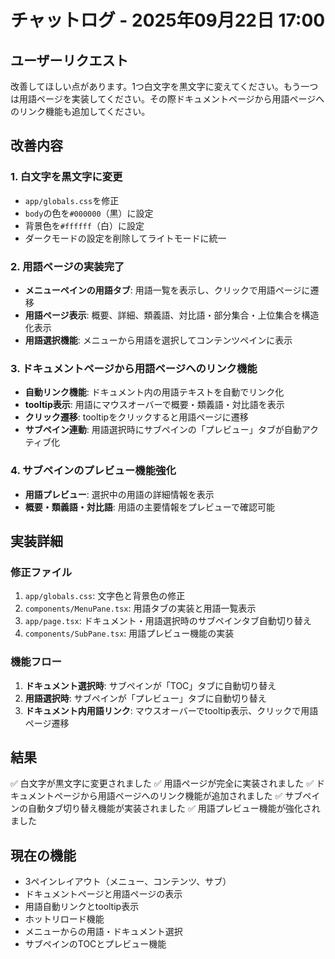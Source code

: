 # チャットログ - 2025年09月22日 17:00

## ユーザーリクエスト
改善してほしい点があります。1つ白文字を黒文字に変えてください。もう一つは用語ページを実装してください。その際ドキュメントページから用語ページへのリンク機能も追加してください。

## 改善内容

### 1. 白文字を黒文字に変更
- `app/globals.css`を修正
- `body`の色を`#000000`（黒）に設定
- 背景色を`#ffffff`（白）に設定
- ダークモードの設定を削除してライトモードに統一

### 2. 用語ページの実装完了
- **メニューペインの用語タブ**: 用語一覧を表示し、クリックで用語ページに遷移
- **用語ページ表示**: 概要、詳細、類義語、対比語・部分集合・上位集合を構造化表示
- **用語選択機能**: メニューから用語を選択してコンテンツペインに表示

### 3. ドキュメントページから用語ページへのリンク機能
- **自動リンク機能**: ドキュメント内の用語テキストを自動でリンク化
- **tooltip表示**: 用語にマウスオーバーで概要・類義語・対比語を表示
- **クリック遷移**: tooltipをクリックすると用語ページに遷移
- **サブペイン連動**: 用語選択時にサブペインの「プレビュー」タブが自動アクティブ化

### 4. サブペインのプレビュー機能強化
- **用語プレビュー**: 選択中の用語の詳細情報を表示
- **概要・類義語・対比語**: 用語の主要情報をプレビューで確認可能

## 実装詳細

### 修正ファイル
1. `app/globals.css`: 文字色と背景色の修正
2. `components/MenuPane.tsx`: 用語タブの実装と用語一覧表示
3. `app/page.tsx`: ドキュメント・用語選択時のサブペインタブ自動切り替え
4. `components/SubPane.tsx`: 用語プレビュー機能の実装

### 機能フロー
1. **ドキュメント選択時**: サブペインが「TOC」タブに自動切り替え
2. **用語選択時**: サブペインが「プレビュー」タブに自動切り替え
3. **ドキュメント内用語リンク**: マウスオーバーでtooltip表示、クリックで用語ページ遷移

## 結果
✅ 白文字が黒文字に変更されました
✅ 用語ページが完全に実装されました
✅ ドキュメントページから用語ページへのリンク機能が追加されました
✅ サブペインの自動タブ切り替え機能が実装されました
✅ 用語プレビュー機能が強化されました

## 現在の機能
- 3ペインレイアウト（メニュー、コンテンツ、サブ）
- ドキュメントページと用語ページの表示
- 用語自動リンクとtooltip表示
- ホットリロード機能
- メニューからの用語・ドキュメント選択
- サブペインのTOCとプレビュー機能
